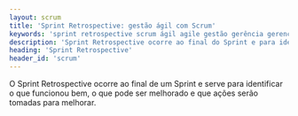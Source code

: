 ```yaml
---
layout: scrum
title: 'Sprint Retrospective: gestão ágil com Scrum'
keywords: 'sprint retrospective scrum ágil agile gestão gerência gerenciamento'
description: 'Sprint Retrospective ocorre ao final do Sprint e para identificar o que funcionou, o que precisa melhorar e que ações serão tomadas para melhorar.'
heading: 'Sprint Retrospective'
header_id: 'scrum'
---
```

O Sprint Retrospective ocorre ao final de um Sprint e serve para identificar o que funcionou bem, o que pode ser melhorado e que ações serão tomadas para melhorar.